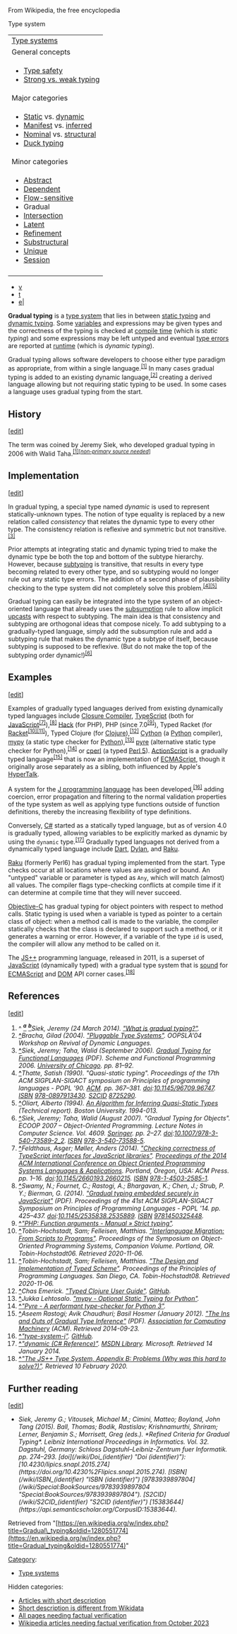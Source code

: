 From Wikipedia, the free encyclopedia

Type system

||
|---|
|[Type systems](/wiki/Type_system "Type system")|
|General concepts|
|<ul><li><a href="/wiki/Type_safety" title="Type safety">Type safety</a></li><li><a href="/wiki/Strong_and_weak_typing" title="Strong and weak typing">Strong vs. weak typing</a></li></ul>|
|Major categories|
|<ul><li><a href="/wiki/Type_system#Static_type_checking" title="Type system">Static</a> vs. <a href="/wiki/Type_system#Dynamic_type_checking_and_runtime_type_information" title="Type system">dynamic</a></li><li><a href="/wiki/Manifest_typing" title="Manifest typing">Manifest</a> vs. <a href="/wiki/Type_inference" title="Type inference">inferred</a></li><li><a href="/wiki/Nominal_type_system" title="Nominal type system">Nominal</a> vs. <a href="/wiki/Structural_type_system" title="Structural type system">structural</a></li><li><a href="/wiki/Duck_typing" title="Duck typing">Duck typing</a></li></ul>|
|Minor categories|
|<ul><li><a href="/wiki/Abstract_type" title="Abstract type">Abstract</a></li><li><a href="/wiki/Dependent_type" title="Dependent type">Dependent</a></li><li><a href="/wiki/Flow-sensitive_typing" title="Flow-sensitive typing">Flow-sensitive</a></li><li><a>Gradual</a></li><li><a href="/wiki/Intersection_type" title="Intersection type">Intersection</a></li><li><a href="/wiki/Latent_typing" title="Latent typing">Latent</a></li><li><a href="/wiki/Refinement_type" title="Refinement type">Refinement</a></li><li><a href="/wiki/Substructural_type_system" title="Substructural type system">Substructural</a></li><li><a href="/wiki/Uniqueness_type" title="Uniqueness type">Unique</a></li><li><a href="/wiki/Session_type" title="Session type">Session</a></li></ul>|
|<link />

* [<abbr>v</abbr>](/wiki/Template:Type_systems "Template:Type systems")
* [<abbr>t</abbr>](/wiki/Template_talk:Type_systems "Template talk:Type systems")
* [<abbr>e</abbr>](/wiki/Special:EditPage/Template:Type_systems "Special:EditPage/Template:Type systems")|

**Gradual typing** is a [type system](/wiki/Type_system "Type system") that lies in between [static typing](/wiki/Static_typing "Static typing") and [dynamic typing](/wiki/Dynamic_typing "Dynamic typing"). Some [variables](/wiki/Variable_(computer_science) "Variable (computer science)") and expressions may be given types and the correctness of the typing is checked at [compile time](/wiki/Compile_time "Compile time") (which is *static typing*) and some expressions may be left untyped and eventual [type errors](/wiki/Type_safety "Type safety") are reported at [runtime](/wiki/Runtime_(program_lifecycle_phase) "Runtime (program lifecycle phase)") (which is *dynamic typing*).

Gradual typing allows software developers to choose either type paradigm as appropriate, from within a single language.<sup>[\[1\]](#cite_note-whatis-1)</sup> In many cases gradual typing is added to an existing dynamic language,<sup>[\[2\]](#cite_note-2)</sup> creating a derived language allowing but not requiring static typing to be used. In some cases a language uses gradual typing from the start.


## History
\[[edit](/w/index.php?title=Gradual_typing&action=edit&section=1 "Edit section: History")\]

The term was coined by Jeremy Siek, who developed gradual typing in 2006 with Walid Taha.<sup>[\[1\]](#cite_note-whatis-1)</sup><sup>\[*[non-primary source needed](/wiki/Wikipedia:No_original_research#Primary,_secondary_and_tertiary_sources "Wikipedia:No original research")*\]</sup>

## Implementation
\[[edit](/w/index.php?title=Gradual_typing&action=edit&section=2 "Edit section: Implementation")\]

In gradual typing, a special type named *dynamic* is used to represent statically-unknown types. The notion of type equality is replaced by a new relation called *consistency* that relates the dynamic type to every other type. The consistency relation is reflexive and symmetric but not transitive.<sup>[\[3\]](#cite_note-3)</sup>

Prior attempts at integrating static and dynamic typing tried to make the dynamic type be both the top and bottom of the subtype hierarchy. However, because [subtyping](/wiki/Subtyping "Subtyping") is transitive, that results in every type becoming related to every other type, and so subtyping would no longer rule out any static type errors. The addition of a second phase of plausibility checking to the type system did not completely solve this problem.<sup>[\[4\]](#cite_note-4)</sup><sup>[\[5\]](#cite_note-5)</sup>

Gradual typing can easily be integrated into the type system of an object-oriented language that already uses the [subsumption](/wiki/Subtyping#Subsumption "Subtyping") rule to allow implicit [upcasts](/wiki/Upcasting "Upcasting") with respect to subtyping. The main idea is that consistency and subtyping are orthogonal ideas that compose nicely. To add subtyping to a gradually-typed language, simply add the subsumption rule and add a subtyping rule that makes the dynamic type a subtype of itself, because subtyping is supposed to be reflexive. (But do not make the top of the subtyping order dynamic!)<sup>[\[6\]](#cite_note-6)</sup>

## Examples
\[[edit](/w/index.php?title=Gradual_typing&action=edit&section=3 "Edit section: Examples")\]

Examples of gradually typed languages derived from existing dynamically typed languages include [Closure Compiler](/wiki/Closure_Compiler "Closure Compiler"), [TypeScript](/wiki/TypeScript "TypeScript") (both for [JavaScript](/wiki/JavaScript "JavaScript")<sup>[\[7\]](#cite_note-7)</sup>),<sup>[\[8\]](#cite_note-8)</sup> [Hack](/wiki/Hack_(programming_language) "Hack (programming language)") (for PHP), PHP (since 7.0<sup>[\[9\]](#cite_note-9)</sup>), Typed Racket (for [Racket](/wiki/Racket_(programming_language) "Racket (programming language)")<sup>[\[10\]](#cite_note-10)</sup><sup>[\[11\]](#cite_note-11)</sup>), Typed Clojure (for [Clojure](/wiki/Clojure "Clojure")),<sup>[\[12\]](#cite_note-12)</sup> [Cython](/wiki/Cython "Cython") (a [Python](/wiki/Python_(programming_language) "Python (programming language)") compiler), [mypy](/wiki/Mypy "Mypy") (a static type checker for [Python](/wiki/Python_(programming_language) "Python (programming language)")),<sup>[\[13\]](#cite_note-13)</sup> [pyre](https://pyre-check.org/) (alternative static type checker for Python),<sup>[\[14\]](#cite_note-14)</sup> or [cperl](/w/index.php?title=Cperl&action=edit&redlink=1 "Cperl (page does not exist)") (a typed [Perl 5](/wiki/Perl_5 "Perl 5")). [ActionScript](/wiki/ActionScript "ActionScript") is a gradually typed language<sup>[\[15\]](#cite_note-15)</sup> that is now an implementation of [ECMAScript](/wiki/ECMAScript "ECMAScript"), though it originally arose separately as a sibling, both influenced by Apple&#039;s [HyperTalk](/wiki/HyperTalk "HyperTalk").

A system for the [J programming language](/wiki/J_(programming_language) "J (programming language)") has been developed,<sup>[\[16\]](#cite_note-16)</sup> adding coercion, error propagation and filtering to the normal validation properties of the type system as well as applying type functions outside of function definitions, thereby the increasing flexibility of type definitions.

Conversely, [C#](/wiki/C_Sharp_(programming_language) "C Sharp (programming language)") started as a statically typed language, but as of version 4.0 is gradually typed, allowing variables to be explicitly marked as dynamic by using the `dynamic` type.<sup>[\[17\]](#cite_note-17)</sup> Gradually typed languages not derived from a dynamically typed language include [Dart](/wiki/Dart_(programming_language) "Dart (programming language)"), [Dylan](/wiki/Dylan_(programming_language) "Dylan (programming language)"), and [Raku](/wiki/Raku_(programming_language) "Raku (programming language)").

[Raku](/wiki/Raku_(programming_language) "Raku (programming language)") (formerly Perl6) has gradual typing implemented from the start. Type checks occur at all locations where values are assigned or bound. An "untyped" variable or parameter is typed as `Any`, which will match (almost) all values. The compiler flags type-checking conflicts at compile time if it can determine at compile time that they will never succeed.

[Objective-C](/wiki/Objective-C "Objective-C") has gradual typing for object pointers with respect to method calls. Static typing is used when a variable is typed as pointer to a certain class of object: when a method call is made to the variable, the compiler statically checks that the class is declared to support such a method, or it generates a warning or error. However, if a variable of the type `id` is used, the compiler will allow any method to be called on it.

The [JS++](/wiki/JS%2B%2B "JS++") programming language, released in 2011, is a superset of [JavaScript](/wiki/JavaScript "JavaScript") (dynamically typed) with a gradual type system that is [sound](/wiki/Soundness "Soundness") for [ECMAScript](/wiki/ECMAScript "ECMAScript") and [DOM](/wiki/Document_Object_Model "Document Object Model") API corner cases.<sup>[\[18\]](#cite_note-18)</sup>

## References
\[[edit](/w/index.php?title=Gradual_typing&action=edit&section=4 "Edit section: References")\]

1. ^ [<sup>***a***</sup>](#cite_ref-whatis_1-0) [<sup>***b***</sup>](#cite_ref-whatis_1-1)<cite>Siek, Jeremy (24 March 2014). ["What is gradual typing?"](http://homes.soic.indiana.edu/jsiek/what-is-gradual-typing/).</cite>
2. **[^](#cite_ref-2)**<link /><cite>Bracha, Gilad (2004). ["Pluggable Type Systems"](https://www.researchgate.net/publication/213885984). *OOPSLA&#039;04 Workshop on Revival of Dynamic Languages*.</cite>
3. **[^](#cite_ref-3)**<link /><cite>Siek, Jeremy; Taha, Walid (September 2006). [*Gradual Typing for Functional Languages*](http://scheme2006.cs.uchicago.edu/13-siek.pdf) (PDF). *Scheme and Functional Programming 2006*. [University of Chicago](/wiki/University_of_Chicago "University of Chicago"). pp. 81–92.</cite>
4. **[^](#cite_ref-4)**<link /><cite>Thatte, Satish (1990). "Quasi-static typing". *Proceedings of the 17th ACM SIGPLAN-SIGACT symposium on Principles of programming languages - POPL &#039;90*. [ACM](/wiki/Association_for_Computing_Machinery "Association for Computing Machinery"). pp. 367–381. [doi](/wiki/Doi_(identifier) "Doi (identifier)"):[10.1145/96709.96747](https://doi.org/10.1145%2F96709.96747). [ISBN](/wiki/ISBN_(identifier) "ISBN (identifier)") [<bdi>978-0897913430</bdi>](/wiki/Special:BookSources/978-0897913430 "Special:BookSources/978-0897913430"). [S2CID](/wiki/S2CID_(identifier) "S2CID (identifier)") [8725290](https://api.semanticscholar.org/CorpusID:8725290).</cite>
5. **[^](#cite_ref-5)**<link /><cite>Oliart, Alberto (1994). [*An Algorithm for Inferring Quasi-Static Types*](https://open.bu.edu/handle/2144/1483?show=full) (Technical report). Boston University. 1994-013.</cite>
6. **[^](#cite_ref-6)**<link /><cite>Siek, Jeremy; Taha, Walid (August 2007). "Gradual Typing for Objects". *ECOOP 2007 – Object-Oriented Programming*. Lecture Notes in Computer Science. Vol. 4609. [Springer](/wiki/Springer_Science%2BBusiness_Media "Springer Science+Business Media"). pp. 2–27. [doi](/wiki/Doi_(identifier) "Doi (identifier)"):[10.1007/978-3-540-73589-2\_2](https://doi.org/10.1007%2F978-3-540-73589-2_2). [ISBN](/wiki/ISBN_(identifier) "ISBN (identifier)") [<bdi>978-3-540-73588-5</bdi>](/wiki/Special:BookSources/978-3-540-73588-5 "Special:BookSources/978-3-540-73588-5").</cite>
7. **[^](#cite_ref-7)**<link /><cite>Feldthaus, Asger; Møller, Anders (2014). ["Checking correctness of TypeScript interfaces for JavaScript libraries"](https://dl.acm.org/doi/10.1145/2714064.2660215). [*Proceedings of the 2014 ACM International Conference on Object Oriented Programming Systems Languages & Applications*](http://cs.au.dk/~amoeller/papers/tscheck/). Portland, Oregon, USA: ACM Press. pp. 1–16. [doi](/wiki/Doi_(identifier) "Doi (identifier)"):[10.1145/2660193.2660215](https://doi.org/10.1145%2F2660193.2660215). [ISBN](/wiki/ISBN_(identifier) "ISBN (identifier)") [<bdi>978-1-4503-2585-1</bdi>](/wiki/Special:BookSources/978-1-4503-2585-1 "Special:BookSources/978-1-4503-2585-1").</cite>
8. **[^](#cite_ref-8)**<link /><cite>Swamy, N.; Fournet, C.; Rastogi, A.; Bhargavan, K.; Chen, J.; Strub, P. Y.; Bierman, G. (2014). ["Gradual typing embedded securely in JavaScript"](http://www.cs.umd.edu/~aseem/tsstar.pdf) (PDF). *Proceedings of the 41st ACM SIGPLAN-SIGACT Symposium on Principles of Programming Languages - POPL &#039;14*. pp. 425–437. [doi](/wiki/Doi_(identifier) "Doi (identifier)"):[10.1145/2535838.2535889](https://doi.org/10.1145%2F2535838.2535889). [ISBN](/wiki/ISBN_(identifier) "ISBN (identifier)") [<bdi>9781450325448</bdi>](/wiki/Special:BookSources/9781450325448 "Special:BookSources/9781450325448").</cite>
9. **[^](#cite_ref-9)**<link /><cite>["PHP: Function arguments - Manual » Strict typing"](https://secure.php.net/manual/en/functions.arguments.php#functions.arguments.type-declaration.strict).</cite>
10. **[^](#cite_ref-10)**<link /><cite>Tobin-Hochstadt, Sam; Felleisen, Matthias. ["Interlanguage Migration: From Scripts to Programs"](https://www2.ccs.neu.edu/racket/pubs/#dls06-tf). *Proceedings of the Symposium on Object-Oriented Programming Systems, Companion Volume*. Portland, OR. Tobin-Hochstadt06. Retrieved 2020-11-06.</cite>
11. **[^](#cite_ref-11)**<link /><cite>Tobin-Hochstadt, Sam; Felleisen, Matthias. ["The Design and Implementation of Typed Scheme"](https://www2.ccs.neu.edu/racket/pubs/#popl08-thf). *Proceedings of the Principles of Programming Languages*. San Diego, CA. Tobin-Hochstadt08. Retrieved 2020-11-06.</cite>
12. **[^](#cite_ref-12)**<link /><cite>Chas Emerick. ["Typed Clojure User Guide"](https://github.com/clojure/core.typed/wiki/User-Guide). *[GitHub](/wiki/GitHub "GitHub")*.</cite>
13. **[^](#cite_ref-13)**<link /><cite>Jukka Lehtosalo. ["mypy - Optional Static Typing for Python"](http://mypy-lang.org/).</cite>
14. **[^](#cite_ref-14)**<link /><cite>["Pyre - A performant type-checker for Python 3"](https://pyre-check.org/).</cite>
15. **[^](#cite_ref-15)**<link /><cite>Aseem Rastogi; Avik Chaudhuri; Basil Hosmer (January 2012). ["The Ins and Outs of Gradual Type Inference"](https://www.cs.umd.edu/~avik/papers/iogti.pdf) (PDF). [Association for Computing Machinery](/wiki/Association_for_Computing_Machinery "Association for Computing Machinery") (ACM). Retrieved 2014-09-23.</cite>
16. **[^](#cite_ref-16)**<link /><cite>["type-system-j"](https://github.com/Pascal-J/type-system-j). *[GitHub](/wiki/GitHub "GitHub")*.</cite>
17. **[^](#cite_ref-17)**<link /><cite>["dynamic (C# Reference)"](http://msdn.microsoft.com/en-us/library/dd264741.aspx). *[MSDN Library](/wiki/MSDN_Library "MSDN Library")*. Microsoft. Retrieved 14 January 2014.</cite>
18. **[^](#cite_ref-18)**<link /><cite>["The JS++ Type System, Appendix B: Problems (Why was this hard to solve?)"](https://www.onux.com/jspp/tutorials/type-system#Appendix-B). Retrieved 10 February 2020.</cite>

## Further reading
\[[edit](/w/index.php?title=Gradual_typing&action=edit&section=5 "Edit section: Further reading")\]

* <link /><cite>Siek, Jeremy G.; Vitousek, Michael M.; Cimini, Matteo; Boyland, John Tang (2015). Ball, Thomas; Bodik, Rastislav; Krishnamurthi, Shriram; Lerner, Benjamin S.; Morrisett, Greg (eds.). *Refined Criteria for Gradual Typing*. Leibniz International Proceedings in Informatics. Vol. 32. Dagstuhl, Germany: Schloss Dagstuhl–Leibniz-Zentrum fuer Informatik. pp. 274–293. [doi](/wiki/Doi_(identifier) "Doi (identifier)"):[10.4230/lipics.snapl.2015.274](https://doi.org/10.4230%2Flipics.snapl.2015.274). [ISBN](/wiki/ISBN_(identifier) "ISBN (identifier)") [<bdi>9783939897804</bdi>](/wiki/Special:BookSources/9783939897804 "Special:BookSources/9783939897804"). [S2CID](/wiki/S2CID_(identifier) "S2CID (identifier)") [15383644](https://api.semanticscholar.org/CorpusID:15383644).</cite>

Retrieved from "[https://en.wikipedia.org/w/index.php?title=Gradual\_typing&oldid=1280551774](https://en.wikipedia.org/w/index.php?title=Gradual_typing&oldid=1280551774)"

[Category](/wiki/Help:Category "Help:Category"):
* [Type systems](/wiki/Category:Type_systems "Category:Type systems")

Hidden categories:
* [Articles with short description](/wiki/Category:Articles_with_short_description "Category:Articles with short description")
* [Short description is different from Wikidata](/wiki/Category:Short_description_is_different_from_Wikidata "Category:Short description is different from Wikidata")
* [All pages needing factual verification](/wiki/Category:All_pages_needing_factual_verification "Category:All pages needing factual verification")
* [Wikipedia articles needing factual verification from October 2023](/wiki/Category:Wikipedia_articles_needing_factual_verification_from_October_2023 "Category:Wikipedia articles needing factual verification from October 2023")